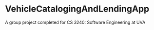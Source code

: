 # VehicleCatalogingAndLendingApp
A group project completed for CS 3240: Software Engineering at UVA
